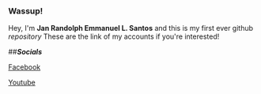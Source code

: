 ### Wassup!

Hey, I'm **Jan Randolph Emmanuel L. Santos** and this is my first ever github *repository*
These are the link of my accounts if you're interested!

##***Socials***

[Facebook](https://www.facebook.com/SantosRaandoolph/)

[Youtube](https://www.youtube.com/@GunLanceEnjoyer)
